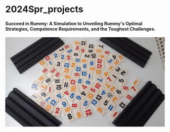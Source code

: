 # 2024Spr_projects

#### Succeed in Rummy: A Simulation to Unveiling Rummy's Optimal Strategies, Competence Requirements, and the Toughest Challenges.
![Rummy the board game.](https://github.com/winni50927/2024Spr_projects/blob/main/2015-10-23-16-17-33.jpg)




